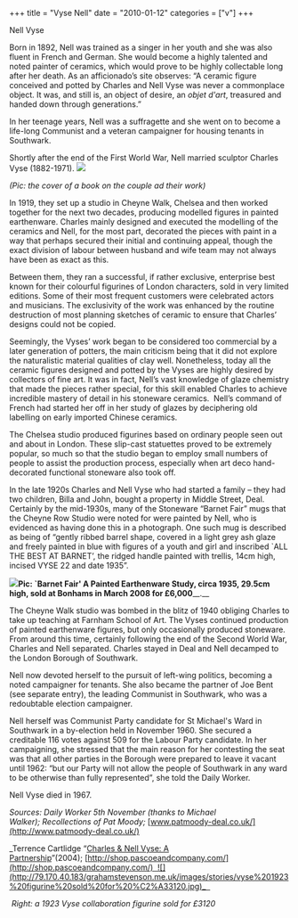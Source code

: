 +++
title = "Vyse Nell"
date = "2010-01-12"
categories = ["v"]
+++

Nell Vyse

Born in 1892, Nell was trained as a singer in her youth and she was also fluent in French and German. She would become a highly talented and noted painter of ceramics, which would prove to be highly collectable long after her death. As an afficionado’s site observes: “A ceramic figure conceived and potted by Charles and Nell Vyse was never a commonplace object. It was, and still is, an object of desire, an _objet d'art_, treasured and handed down through generations.”

In her teenage years, Nell was a suffragette and she went on to become a life-long Communist and a veteran campaigner for housing tenants in Southwark.

Shortly after the end of the First World War, Nell married sculptor Charles Vyse (1882-1971). ![](http://79.170.40.183/grahamstevenson.me.uk/images/stories/VYSE.jpg) 

_(Pic: the cover of a book on the couple ad their work)_

In 1919, they set up a studio in Cheyne Walk, Chelsea and then worked together for the next two decades, producing modelled figures in painted earthenware. Charles mainly designed and executed the modelling of the ceramics and Nell, for the most part, decorated the pieces with paint in a way that perhaps secured their initial and continuing appeal, though the exact division of labour between husband and wife team may not always have been as exact as this.

Between them, they ran a successful, if rather exclusive, enterprise best known for their colourful figurines of London characters, sold in very limited editions. Some of their most frequent customers were celebrated actors and musicians. The exclusivity of the work was enhanced by the routine destruction of most planning sketches of ceramic to ensure that Charles’ designs could not be copied.

Seemingly, the Vyses’ work began to be considered too commercial by a later generation of potters, the main criticism being that it did not explore the naturalistic material qualities of clay well. Nonetheless, today all the ceramic figures designed and potted by the Vyses are highly desired by collectors of fine art. It was in fact, Nell’s vast knowledge of glaze chemistry that made the pieces rather special, for this skill enabled Charles to achieve incredible mastery of detail in his stoneware ceramics.  Nell’s command of French had started her off in her study of glazes by deciphering old labelling on early imported Chinese ceramics.

The Chelsea studio produced figurines based on ordinary people seen out and about in London. These slip-cast statuettes proved to be extremely popular, so much so that the studio began to employ small numbers of people to assist the production process, especially when art deco hand-decorated functional stoneware also took off.

In the late 1920s Charles and Nell Vyse who had started a family – they had two children, Billa and John, bought a property in Middle Street, Deal. Certainly by the mid-1930s, many of the Stoneware “Barnet Fair” mugs that the Cheyne Row Studio were noted for were painted by Nell, who is evidenced as having done this in a photograph. One such mug is described as being of “gently ribbed barrel shape, covered in a light grey ash glaze and freely painted in blue with figures of a youth and girl and inscribed \`ALL THE BEST AT BARNET’, the ridged handle painted with trellis, 14cm high, incised VYSE 22 and date 1935”.

__![](http://79.170.40.183/grahamstevenson.me.uk/images/stories/vyse%20barnetfair.jpg)Pic: \`Barnet Fair' A Painted Earthenware Study, circa 1935, 29.5cm high, sold at Bonhams in March 2008 for £6,000____.__

The Cheyne Walk studio was bombed in the blitz of 1940 obliging Charles to take up teaching at Farnham School of Art. The Vyses continued production of painted earthenware figures, but only occasionally produced stoneware. From around this time, certainly following the end of the Second World War, Charles and Nell separated. Charles stayed in Deal and Nell decamped to the London Borough of Southwark.

Nell now devoted herself to the pursuit of left-wing politics, becoming a noted campaigner for tenants. She also became the partner of Joe Bent (see separate entry), the leading Communist in Southwark, who was a redoubtable election campaigner.

Nell herself was Communist Party candidate for St Michael's Ward in Southwark in a by-election held in November 1960. She secured a creditable 116 votes against 509 for the Labour Party candidate. In her campaigning, she stressed that the main reason for her contesting the seat was that all other parties in the Borough were prepared to leave it vacant until 1962: “but our Party will not allow the people of Southwark in any ward to be otherwise than fully represented”, she told the Daily Worker. 

Nell Vyse died in 1967.

_Sources: Daily Worker 5th November (thanks to Michael Walker);_ _Recollections of Pat Moody;_ [www.patmoody-deal.co.uk/](http://www.patmoody-deal.co.uk/)

_Terrence Cartlidge “[Charles & Nell Vyse: A Partnership](http://shop.pascoeandcompany.com/index.asp?PageAction=VIEWPROD&ProdID=16815)”(2004); [http://shop.pascoeandcompany.com/](http://shop.pascoeandcompany.com/)  ![](http://79.170.40.183/grahamstevenson.me.uk/images/stories/vyse%201923%20figurine%20sold%20for%20%C2%A33120.jpg)_  

 _Right: a 1923 Vyse collaboration figurine sold for £3120_
